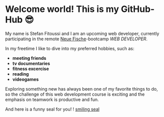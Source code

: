 # Welcome world! This is my GitHub-Hub :sunglasses:

My name is Stefan Fitoussi and I am an upcoming web developer, currently participating in the remote [Neue Fische](https://www.neuefische.de/)-bootcamp _WEB DEVELOPER_.

In my freetime I like to dive into my preferred hobbies, such as:
- **meeting friends**
- **tv documentaries**
- **fitness excercise**
- **reading**
- **videogames**

Exploring something new has always been one of my favorite things to do, so the challenge of this web development course is exciting and the emphasis on teamwork is productive and fun.

And here is a funny seal for you!
! [smiling seal ](https://cdn.pixabay.com/photo/2022/09/05/10/36/grey-seal-7433843_960_720.jpg)
